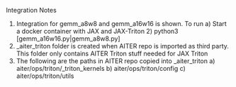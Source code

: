 Integration Notes

1) Integration for gemm_a8w8 and gemm_a16w16 is shown. To run a) Start a docker container with JAX and JAX-Triton 2) python3 [gemm_a16w16.py|gemm_a8w8.py]
2) _aiter_triton folder is created when AITER repo is imported as third party. This folder only contains AITER Triton stuff needed for JAX Triton
3) The following are the paths in AITER repo copied into _aiter_triton a) aiter/ops/triton/_triton_kernels b) aiter/ops/triton/config c) aiter/ops/triton/utils

